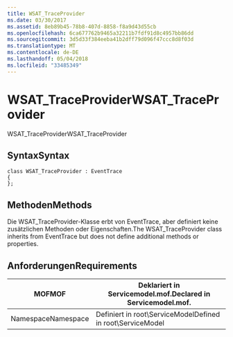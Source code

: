 ```yaml
---
title: WSAT_TraceProvider
ms.date: 03/30/2017
ms.assetid: 8eb89b45-78b8-407d-8858-f8a9d43d55cb
ms.openlocfilehash: 6ca677762b9465a32211b7fdf91d8c4957bb86dd
ms.sourcegitcommit: 3d5d33f384eeba41b2dff79d096f47ccc8d8f03d
ms.translationtype: MT
ms.contentlocale: de-DE
ms.lasthandoff: 05/04/2018
ms.locfileid: "33485349"
---
```

# <a name="wsattraceprovider"></a><span data-ttu-id="fb8c7-102">WSAT_TraceProvider</span><span class="sxs-lookup"><span data-stu-id="fb8c7-102">WSAT_TraceProvider</span></span>
<span data-ttu-id="fb8c7-103">WSAT_TraceProvider</span><span class="sxs-lookup"><span data-stu-id="fb8c7-103">WSAT_TraceProvider</span></span>  
  
## <a name="syntax"></a><span data-ttu-id="fb8c7-104">Syntax</span><span class="sxs-lookup"><span data-stu-id="fb8c7-104">Syntax</span></span>  
  
```  
class WSAT_TraceProvider : EventTrace  
{  
};  
```  
  
## <a name="methods"></a><span data-ttu-id="fb8c7-105">Methoden</span><span class="sxs-lookup"><span data-stu-id="fb8c7-105">Methods</span></span>  
 <span data-ttu-id="fb8c7-106">Die WSAT_TraceProvider-Klasse erbt von EventTrace, aber definiert keine zusätzlichen Methoden oder Eigenschaften.</span><span class="sxs-lookup"><span data-stu-id="fb8c7-106">The WSAT_TraceProvider class inherits from EventTrace but does not define additional methods or properties.</span></span>  
  
## <a name="requirements"></a><span data-ttu-id="fb8c7-107">Anforderungen</span><span class="sxs-lookup"><span data-stu-id="fb8c7-107">Requirements</span></span>  
  
|<span data-ttu-id="fb8c7-108">MOF</span><span class="sxs-lookup"><span data-stu-id="fb8c7-108">MOF</span></span>|<span data-ttu-id="fb8c7-109">Deklariert in Servicemodel.mof.</span><span class="sxs-lookup"><span data-stu-id="fb8c7-109">Declared in Servicemodel.mof.</span></span>|  
|---------|-----------------------------------|  
|<span data-ttu-id="fb8c7-110">Namespace</span><span class="sxs-lookup"><span data-stu-id="fb8c7-110">Namespace</span></span>|<span data-ttu-id="fb8c7-111">Definiert in root\ServiceModel</span><span class="sxs-lookup"><span data-stu-id="fb8c7-111">Defined in root\ServiceModel</span></span>|
